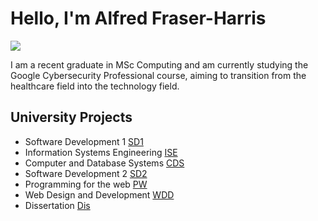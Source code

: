 # Hello, I'm Alfred Fraser-Harris
<a href="https://www.linkedin.com/in/alfred-michinori-fraser-harris-1900a741/"><img src="https://img.shields.io/badge/-LinkedIn-0072b1?&style=for-the-badge&logo=linkedin&logoColor=white" /></a>

I am a recent graduate in MSc Computing and am currently studying the Google Cybersecurity Professional course, aiming to transition from the healthcare field into the technology field.

## University Projects
- Software Development 1 <a href="https://github.com/alfredfh/software-development-1">SD1</a>
- Information Systems Engineering <a href="https://google.com">ISE</a>
- Computer and Database Systems <a href="https://google.com">CDS</a>
- Software Development 2 <a href="https://google.com">SD2</a>
- Programming for the web <a href="https://google.com">PW</a>
- Web Design and Development <a href="https://google.com">WDD</a>
- Dissertation <a href="https://github.com/alfredfh/Masters-Dissertation">Dis</a>

